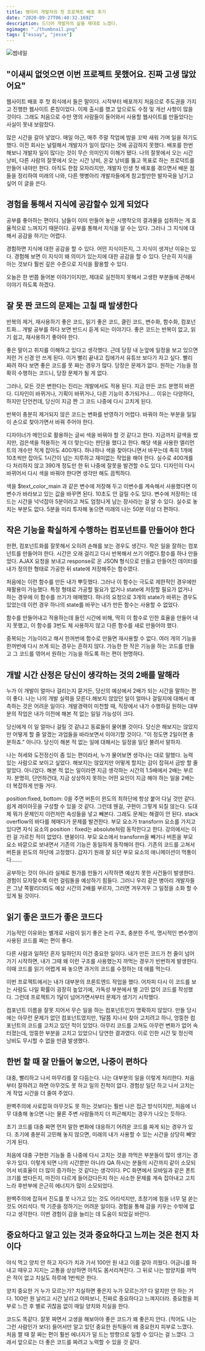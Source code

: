```yaml
---
title: 병아리 개발자의 첫 프로젝트 배포 후기
date: "2020-09-27T06:40:32.169Z"
description: 드디어 개발자의 삶을 제대로 느꼈다.
ogimage: "./thumbnail.png"
tags: ["essay", "jesse"]
---
```


![썸네일](thumbnail.png)

## "이새씨 없엇으면 이번 프로젝트 못했어요. 진짜 고생 많았어요"

웹사이트 배포 후 첫 회식에서 들은 말이다. 시작부터 배포까지 처음으로 주도권을 가지고 진행한 웹사이트 론칭이었다. 이제 출시를 했고 앞으로도 수정 및 개선 사항이 많을 것이다. 그래도 처음으로 수만 명의 사람들이 들어와서 사용할 웹사이트를 만들었다는 사실이 못내 보람찼다.

많은 시간을 갈아 넣었다. 매일 야근, 매주 주말 작업에 밤을 꼬박 새워 가며 일을 하기도 했다. 이전 회사는 널럴해서 개발자가 일이 많다는 것에 공감하지 못했다. 배포를 한번 해보니 개발자 일이 많다는 것이 무슨 의미인지 이해가 됐다. 나의 잘못에서 오는 시간 낭비, 다른 사람의 잘못에서 오는 시간 낭비, 온갖 낭비를 뚫고 목표로 하는 프로덕트를 만들어 내야만 한다.
아직도 한참 모자라지만, 개발자 인생 첫 배포를 겪으면서 배운 점들을 정리하여 미래의 나와, 다른 햇병아리 개발자들에게 참고할만한 발자국을 남기고 싶어 이 글을 쓴다.

## 경험을 통해서 지식에 공감할수 있게 되었다

공부를 좋아하는 편이다. 남들이 이미 만들어 놓은 시행착오의 결과물을 섭취하는 게 효율적으로 느껴지기 때문이다. 공부를 통해서 지식을 알 수는 있다. 그러나 그 지식에 대해서 공감을 하기는 어렵다.

경험하면 지식에 대한 공감을 할 수 있다. 어떤 지식이든지, 그 지식이 생겨난 이유는 있다. 경험해 보면 이 지식이 왜 의미가 있는지에 대한 공감을 할 수 있다. 단순히 지식을 아는 것보다 훨씬 깊은 수준으로 지식을 활용할 수 있다.

오늘은 한 번쯤 들어본 이야기이지만, 제대로 실천하지 못해서 고생한 부분들에 관해서 이야기 하도록 하겠다.

## 잘 못 짠 코드의 문제는 고칠 때 발생한다

반복의 제거, 재사용하기 좋은 코드, 읽기 좋은 코드, 클린 코드, 변수화, 함수화, 컴포넌트화... 개발 공부를 하다 보면 반드시 듣게 되는 이야기다. 좋은 코드는 반복이 없고, 읽기 쉽고, 재사용하기 좋아야 한다.

좋은 말이고 취지를 이해하고 있다고 생각했다. 근데 당장 내 눈앞에 일정을 보고 있으면 저런 거 신경 안 쓰게 된다. 이거 빨리 끝내고 집에가서 유튜브 보다가 자고 싶다. 빨리 짜려 하다 보면 좋은 코드를 못 짜는 경우가 많다. 당장은 문제가 없다. 원하는 기능을 정확히 수행하는 코드니, 당장 문제가 될 게 없다.

그러나, 모든 것은 변한다는 진리는 개발에서도 적용 된다. 지금 만든 코드 분명히 바뀐다. 디자인이 바뀌거나, 기획이 바뀌거나, 다른 기능이 추가되거나.... 이유는 다양하다, 하지만 단언컨데, 당신이 지금 짠 그 코드 나중에 다시 고치게 된다.

반복이 충분히 제거되지 않은 코드는 변화를 반영하기 어렵다. 바꿔야 하는 부분을 일일이 손으로 찾아가면서 바꿔 주어야 한다.

디자이너가 메인으로 활용하는 글씨 색을 바꿔야 할 것 같다고 한다. 지금까지 갈색을 썼지만, 검은색을 적용하는 게 더 맞는다는 판단을 했다고 한다. 해당 색을 사용한 엘리먼트의 개수만 적게 잡아도 400개다. 하나하나 색을 찾아다니면서 바꾸는데 족히 1개에 10초씩만 잡아도 1시간이 넘는 지루하고 재미없는 작업을 해야 한다. 실수로 400개를 다 처리하지 않고 390개 정도만 한 뒤 나중에 잘못을 발견할 수도 있다. 디자인이 다시 바뀌어서 다시 색을 바꿔야 한다면 생각만 해도 끔찍하다.

색을 \$text_color_main 과 같은 변수에 저장해 두고 이변수를 계속해서 사용했다면 이 변수가 바라보고 있는 값을 바꾸면 된다. 10초도 안 걸릴 수도 있다. 변수에 저장하는 데 드는 시간을 넉넉잡아 5분이라고 쳐도 엄청나게 남는 장사라는 걸 알 수 있다. 실수로 놓치는 부분도 없다. 5분을 미리 투자해 놓으면 미래의 나는 50분 이상 더 편하다.

## 작은 기능을 확실하게 수행하는 컴포넌트를 만들어야 한다

한편, 컴포넌트화를 잘못해서 오히려 손해를 보는 경우도 생긴다. 작은 일을 잘하는 컴포넌트를 만들어야 한다. 시간은 오래 걸리고 다시 반복해서 쓰기 어렵다.함수를 하나 만들었다. AJAX 요청을 보내고 response로 온 JSON 형식으로 만들고 만들어진 데이터를 내가 정의한 형태로 가공한 뒤 state에 저장해주는 함수였다.

처음에는 이런 함수를 만든 내가 뿌듯했다. 그러나 이 함수는 극도로 제한적인 경우에만 재활용이 가능했다. 특정 형태로 가공할 필요가 없거나 state에 저장할 필요가 없거나 하는 경우에 이 함수를 쓰기가 애매했다. 하나의 요청으로 3개의 state가 바뀌는 경우도 있었는데 이런 경우 하나의 state를 바꾸는 내가 만든 함수는 사용할 수 없었다.

함수를 만들어내고 적용하는데 들인 시간에 비해, 딱히 이 함수로 인한 효율을 만들어 내지 못했고, 이 함수를 3번도 체 사용하지 않고 다른 함수를 새로 만들어야 했다.

중복되는 기능이라고 해서 한꺼번에 함수로 만들면 재사용할 수 없다. 여러 개의 기능을 한꺼번에 다시 쓰게 되는 경우는 흔하지 않다. 가능한 한 작은 기능을 하는 코드를 만들고 그 코드를 엮어서 원하는 기능을 하도록 하는 편이 현명하다.

## 개발 시간 산정은 당신이 생각하는 것의 2배를 말해라

누가 이 개발이 얼마나 걸리는지 묻거든, 당신의 예상에서 2배가 되는 시간을 말하는 편이 좋다. 나는 나의 개발 실력을 모른다.해보지 않았던 일이 얼마나 걸릴지에 대해서 예측하는 것은 어려운 일이다. 개발경력이 미천할 때, 직장에서 내가 수행하길 원하는 대부분의 작업은 내가 이전에 해본 적 없는 일일 가능성이 크다.

당신에게 이 일 얼마나 걸릴 것 같냐고 동료들이 물어볼 것이다. 당신은 해보지는 않았지만 어떻게 할 줄 알겠는 과업들을 바라보면서 이야기할 것이다. "이 정도면 2일이면 충분하죠." 아니다. 당신이 해본 적 없는 일에 대해서는 일정을 일단 불려서 말하자.

나는 허세와 도전정신이 좀 있는 편이라서, 누가 물어보면 생각나는 대로 말했다. 능력 있는 사람으로 보이고 싶었다. 해보지는 않았지만 어떻게 할지는 감이 잡혀서 금방 할 줄 알았다. 아니었다. 해본 적 없는 일이라면 지금 생각하는 시간의 1.5배에서 2배는 부르자. 분명히, 단언하건대, 지금 상상하지 못하는 어떤 요인이 지금 해야 하는 일을 2배는 더 복잡하게 만들 거다.

position:fixed, bottom: 0을 주면 버튼이 윈도의 최하단에 항상 붙어 다닐 것만 같다. 쉽게 레이아웃을 구성할 수 있을 것 같다. 그런데 웬걸, 구현이 그렇게 되질 않는다. 도대체 뭐가 문제인지 이런저런 속성들을 넣고 빼본다. 그래도 문제는 해결이 안 된다. stack overflow의 바다를 헤매다가 문제를 발견한다. 부모 요소가 transform 요소를 가지고 있다면 자식 요소의 position : fixed는 absolute처럼 동작한다고 한다. 강의에서는 이런 걸 가르친 적이 없었다. 맨붕이다. 부모 요소에서 transform을 빼거나 버튼을 부모 요소 바깥으로 보내면서 기존의 기능은 동일하게 동작해야 한다. 기존의 코드를 고쳐서 버튼을 윈도의 하단에 고정했다. 갑자기 원래 잘 되던 부모 요소의 애니메이션이 먹통이다…….

공부하는 것이 아니라 실제로 뭔가를 만들기 시작하면 예상치 못한 사건들이 발생한다. 경험이 모자랄수록 이런 걸림돌을 예상하기 힘들다. 그러니 우리 같은 병아리 개발자들은 그냥 쪽팔리더라도 예상 시간의 2배를 부르자, 그러면 겨우겨우 그 일정을 소화 할 수 있게 될 것이다.

## 읽기 좋은 코드가 좋은 코드다

기능적인 이유와는 별개로 사람이 읽기 좋은 논리 구조, 충분한 주석, 명시적인 변수명이 사용된 코드를 짜는 편이 좋다.

다른 사람과 일하던 혼자 일하던지 이건 중요한 일이다. 내가 만든 코드가 천 줄이 넘어가기 시작하면, 내가 그때 왜 이런 구조를 사용했는지 까먹는 경우가 빈번하게 발생한다. 이때 코드를 읽기 어렵게 짜 놓으면 과거의 코드를 수정하는 데 애를 먹는다.

이번 프로젝트에서는 내가 대부분의 프론트엔드 작업을 했다. 어차피 다시 이 코드를 보는 사람도 나일 확률이 굉장히 높았기에, 가독성 부분에서 별 고민 없이 코드를 작성했다. 그런데 프로젝트가 1달이 넘어가면서부터 문제가 생기기 시작했다.

컴포넌트 이름을 잘못 지어서 무슨 일을 하는 컴포넌트인지 명확하지 않았다. 만들 당시에는 아무런 문제가 없던 컴포넌트였지만, 1달쯤 지나서 찾아 고치려고 하니, 엉뚱한 컴포넌트의 코드를 고치고 있던 적이 있었다. 아무리 코드를 고쳐도 아무런 변화가 없어 속 터졌는데, 엉뚱한 부분을 고치고 있었으니 당연한 결과였다. 이로 인한 시간 및 정신력 낭비도 무시할 수 없을 만큼 발생했다.

## 한번 할 때 잘 만들어 놓으면, 나중이 편하다

대충, 빨리하고 나서 마무리를 잘 다듬는다. 나는 대부분의 일을 이렇게 처리한다. 처음부터 잘하려고 하면 아무것도 못 하고 일의 진척이 없다. 경험상 일단 하고 나서 고치는 게 작업 시간을 더 줄여 주었다.

완벽주의에 사로잡혀 아무것도 못 하는 것보다는 훨씬 나은 접근 방식이지만, 처음에 너무 대충해 놓으면 나는 물론 주변 사람들까지 더 피곤해지는 경우가 나오는 듯하다.

초기 코드를 대충 짜면 먼저 말한 변화에 대응하기 어려운 코드를 짜게 되는 경우가 있다. 초기에 충분히 고민해 놓지 않으면, 미래의 내가 사용할 수 있는 시간을 상당히 빼앗기게 된다.

처음에 대충 구현한 기능들 중 나중에 다시 고치는 것을 까먹은 부분들이 많이 생기는 경우가 있다. 이렇게 되면 나의 시간뿐만 아니라 QA 하시는 분들의 시간까지 같이 소모되어서 비효율이 더 많이 증가하는 것 같다는 생각이다. PC 화면에서 모바일과 같은 폰트 크기를 썼다든지, 마진이 다르게 들어갔다든지 하는 사소한 문제를 계속 잡아내고 고치느라 후반부에 은근히 에너지가 많이 소모되었다.

완벽주의에 잡혀서 진도를 못 나가고 있는 것도 어리석지만, 초창기에 힘을 너무 덜 쏟는 것도 어리석다. 딱 기준을 정하기는 어려운 일이다. 경험을 통해 감을 키우는 수밖에 없다고 생각한다. 이번 경험이 감을 늘리는 데 도움이 되었길 바란다.

## 중요하다고 알고 있는 것과 중요하다고 느끼는 것은 천지 차이다

야식 먹고 양치 안 하고 자다가 치과 가서 100만 원 내고 이를 갈아 끼웠다. 어금니를 파내고 때우고 지지는 고통을 상상하면 아직도 몸서리쳐진다. 그 뒤로 나는 밤양치를 까먹은 적이 없고 치실도 하루에 1번씩은 한다.

양치 중요한 거 누가 모르는가? 치실하면 좋은지 누가 모르는가? 다 알지만 안 하는 거다. 100만 원 날리고 시간 날리고 아파보니, 진짜로 중요하다고 느껴지더라. 중요함을 피부로 느낀 후 별로 귀찮음 없이 매일 양치와 치실을 한다.

코드도 똑같다. 잘못 짜면서 고생을 해보아야 좋은 코드가 왜 좋은지 안다. (적어도 나는 그런 사람인가 보다) 들어서만 알고 있던 중요한 원칙들이 왜 중요한지 피부로 느꼈다. 처음 짤 때 잘 짜는 편이 훨씬 에너지가 덜 드는 방향으로 일할 수 있다는 걸 느꼈다. 그래서 앞으로는 더 좋은 코드를 짜려고 노력할 수 있을 것 같다.
